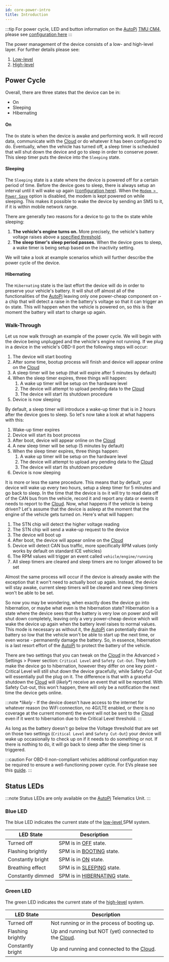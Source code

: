 ```yaml
---
id: core-power-intro
title: Introduction
---
```


:::tip
For power cycle, LED and button information on the [AutoPi](https://www.autopi.io) [TMU CM4](https://www.autopi.io/hardware/autopi-tmu-cm4), please see [configuration here](/hardware/autopi_tmu_cm4/led_and_button.mdx)
:::


The power management of the device consists of a low- and high-level layer. For further details please see: 

1. [Low-level](/core/power_management/low_level.md)
1. [High-level](/core/power_management/high_level.md)


## Power Cycle
Overall, there are three states that the device can be in:

* On
* Sleeping
* Hibernating

#### On
The `On` state is when the device is awake and performing work. It will record data, communicate with the [Cloud](https://www.autopi.io/software-platform/cloud-management) or do whatever it has been configured to do.
Eventually, when the vehicle has turned off, a sleep timer is scheduled that will shut down the device and go to sleep in order to conserve power. This sleep timer puts the device into the `Sleeping` state.

#### Sleeping
The `Sleeping` state is a state where the device is powered off for a certain period of time. Before the device goes to sleep, there is always setup
an interval until it will wake up again ([configuration here](/cloud/device_management/advanced_settings/autopi_tmu_cm4/power.md/#sleep-timer)). When the [`Modem > Power Save`](/cloud/device_management/advanced_settings/autopi_tmu_cm4/power.md/#modem) option is disabled, the modem is kept powered on while sleeping. This makes it possible to wake the device by sending an SMS to it, if it is within mobile network range.

There are generally two reasons for a device to go to the `On` state while sleeping:
1. **The vehicle's engine turns on.** More precisely, the vehicle's battery voltage raises above a [specified threshold](/cloud/device_management/advanced_settings/autopi_tmu_cm4/power.md/#wake-trigger).
2. **The sleep timer's sleep period passes.** When the device goes to sleep, a wake timer is being setup based on the inactivity setting.

We will take a look at example scenarios which will further describe the power cycle of the device.

#### Hibernating
The `Hibernating` state is the last effort the device will do in order to preserve your vehicle's battery. It will shut off almost all
of the functionalities of the [AutoPi](https://www.autopi.io) leaving only one power-cheap component on - a chip that will detect a raise in the battery's
voltage so that it can trigger an `On` state. This will happen when the vehicle is powered on, so this is the moment the battery will
start to charge up again.

### Walk-Through

Let us now walk through an example of the power cycle. We will begin with the device being unplugged and the vehicle's engine not running.
If we plug in a device in the vehicle's OBD-II port the following steps will occur:

1. The device will start booting
2. After some time, bootup process will finish and device will appear online on the [Cloud](https://www.autopi.io/software-platform/cloud-management)
3. A sleep timer will be setup (that will expire after 5 minutes by default)
4. When the sleep timer expires, three things will happen:
    1. A wake up timer will be setup on the hardware level
    2. The device will attempt to upload pending data to the [Cloud](https://www.autopi.io/software-platform/cloud-management)
    3. The device will start its shutdown procedure
5. Device is now sleeping

By default, a sleep timer will introduce a wake-up timer that is in 2 hours after the device goes to sleep. So let's now take a look
at what happens with this:

1. Wake-up timer expires
2. Device will start its boot process
3. After boot, device will appear online on the [Cloud](https://www.autopi.io/software-platform/cloud-management)
4. A new sleep timer will be setup (5 minutes by default)
5. When the sleep timer expires, three things happen:
    1. A wake up timer will be setup on the hardware level
    2. The device will attempt to upload any pending data to the [Cloud](https://www.autopi.io/software-platform/cloud-management)
    2. The device will start its shutdown procedure
5. Device is now sleeping

It is more or less the same procedure. This means that by default, your device will wake up every two hours, setup a sleep timer for 5
minutes and go back to sleep. In the time that the device is `On` it will try to read data off of the CAN bus from the vehicle, record
it and report any data or events it needs to report to the [Cloud](https://www.autopi.io/software-platform/cloud-management). Now, what happens if the vehicle is being driven? Let's assume that
the device is asleep at the moment that the engine of the vehicle gets turned on. Here's what will happen:

1. The STN chip will detect the higher voltage reading
2. The STN chip will send a wake-up request to the device
3. The device will boot up
4. After boot, the device will appear online on the [Cloud](https://www.autopi.io/software-platform/cloud-management)
5. Device will detect CAN bus traffic, more specifically RPM values (only works by default on standard ICE vehicles)
6. The RPM values will trigger an event called `vehicle/engine/running`
7. All sleep timers are cleared and sleep timers are no longer allowed to be set

Almost the same process will occur if the device is already awake with the exception that it won't need to actually boot up again.
Instead, the device will stay awake, current sleep timers will be cleared and new sleep timers won't be able to be set.

So now you may be wondering, when exactly does the device go into hibernation, or maybe what even is the hibernation state?
Hibernation is a state where the device sees that the battery is very low on power and will shut down completely, leaving only
a very power-cheap device which will wake the device up again when the battery level raises to normal values. This mode is necessary
as without it, the [AutoPi](https://www.autopi.io) can potentially drain the battery so low that the vehicle won't be able to start up the next time, or
even worse - permanently damage the battery. So, in essence, hibernation is a last resort effort of the [AutoPi](https://www.autopi.io) to protect the battery
of the vehicle.

There are two settings that you can tweak on the [Cloud](https://www.autopi.io/software-platform/cloud-management) in the Advanced > Settings > Power section: `Critical Level` and `Safety Cut-Out`.
They both make the device go to hibernation, however they differ on one key point - Critical Level will still shut down the device
gracefully, while Safety Cut-Out will essentially pull the plug on it. The difference is that with a graceful shutdown the [Cloud](https://www.autopi.io/software-platform/cloud-management) will
(*likely*\*) receive an event that will be reported. With Safety Cut-out, this won't happen, there will only be a notification the next
time the device gets online.

:::note
\**likely* - If the device doesn't have access to the internet for whatever reason (no WiFi connection, no 4G/LTE enabled, or there is no
coverage at the current moment) the event will not be sent to the [Cloud](https://www.autopi.io/software-platform/cloud-management) even if it went to hibernation due to the Critical Level threshold.
:::

As long as the battery doesn't go below the Voltage threshold that are set on those two settings (`Critical Level` and `Safety Cut-Out`)
your device will wake up occasionally to check up on if it needs to do something or not. If there is nothing to do, it will go back to
sleep after the sleep timer is triggered.

:::caution
For OBD-II non-compliant vehicles additional configuration may be required to ensure a well-functioning power cycle.
For EVs please see this [guide](/getting_started/electric_vehicles/power-cycle-for-electric-vehicles/).
:::

## Status LEDs

:::note
Status LEDs are only available on the [AutoPi](https://www.autopi.io) Telematics Unit.
:::

### Blue LED

The blue LED indicates the current state of the [low-level ](/core/power_management/low_level.md) SPM system.

| LED State | Description |
| ------ | ------ |
| Turned off | SPM is in [OFF](/core/power_management/low_level.md#off) state. |
| Flashing brightly | SPM is in [BOOTING](/core/power_management/low_level.md#booting) state. |
| Constantly bright | SPM is in [ON](/core/power_management/low_level.md#on) state. |
| Breathing effect | SPM is in [SLEEPING](/core/power_management/low_level.md#sleeping) state. |
| Constantly dimmed | SPM is in [HIBERNATING](/core/power_management/low_level.md#hibernating) state. |

### Green LED

The green LED indicates the current state of the [high-level](/core/power_management/high_level.md) system.

| LED State | Description |
| ------ | ------ |
| Turned off | Not running or in the process of booting up. |
| Flashing brightly | Up and running but NOT (yet) connected to the [Cloud](https://www.autopi.io/software-platform/cloud-management). |
| Constantly bright | Up and running and connected to the [Cloud](https://www.autopi.io/software-platform/cloud-management). |
